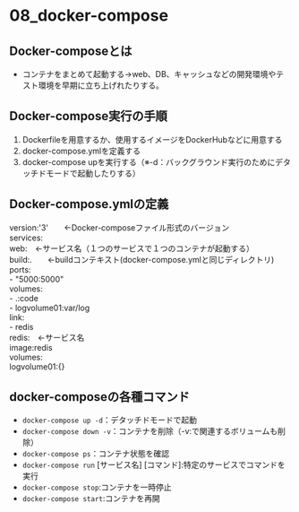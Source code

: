 # 08_docker-compose

## Docker-composeとは
- コンテナをまとめて起動する→web、DB、キャッシュなどの開発環境やテスト環境を早期に立ち上げれたりする。

## Docker-compose実行の手順
1. Dockerfileを用意するか、使用するイメージをDockerHubなどに用意する
2. docker-compose.ymlを定義する
3. docker-compose upを実行する（※-d：バックグラウンド実行のためにデタッチドモードで起動したりする）

## Docker-compose.ymlの定義
version:'3'　　←Docker-composeファイル形式のバージョン<br>
services:<br>
    web:　←サービス名（１つのサービスで１つのコンテナが起動する）<br>
        build:.　　←buildコンテキスト(docker-compose.ymlと同じディレクトリ)<br>
        ports:<br>
        - "5000:5000"<br>
        volumes:<br>
        - .:code<br>
        - logvolume01:var/log<br>
        link:<br>
        - redis<br>
    redis:　←サービス名<br>
        image:redis<br>
volumes:<br>
    logvolume01:{}<br>

## docker-composeの各種コマンド
- `docker-compose up -d`：デタッチドモードで起動
- `docker-compose down -v`：コンテナを削除（-v:で関連するボリュームも削除）
- `docker-compose ps`：コンテナ状態を確認
- `docker-compose run` [サービス名] [コマンド]:特定のサービスでコマンドを実行
- `docker-compose stop`:コンテナを一時停止
- `docker-compose start`:コンテナを再開